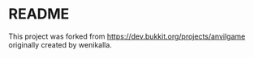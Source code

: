 # README #
This project was forked from https://dev.bukkit.org/projects/anvilgame
originally created by wenikalla.
